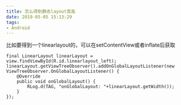 ```yaml
---
title: 怎么得到静态layout宽高
date: 2019-05-05 15:13:29
tags:
- Android
---
```

比如要得到一个linearlayout的，可以在setContentView或者inflate后获取
```      
final LinearLayout linearLayout = view.findViewById(R.id.linearlayout_left);
linearLayout.getViewTreeObserver().addOnGlobalLayoutListener(new ViewTreeObserver.OnGlobalLayoutListener() {
    @Override
    public void onGlobalLayout() {
        RLog.d(TAG, "onGlobalLayout: "+linearLayout.getWidth());
    }
});
```
